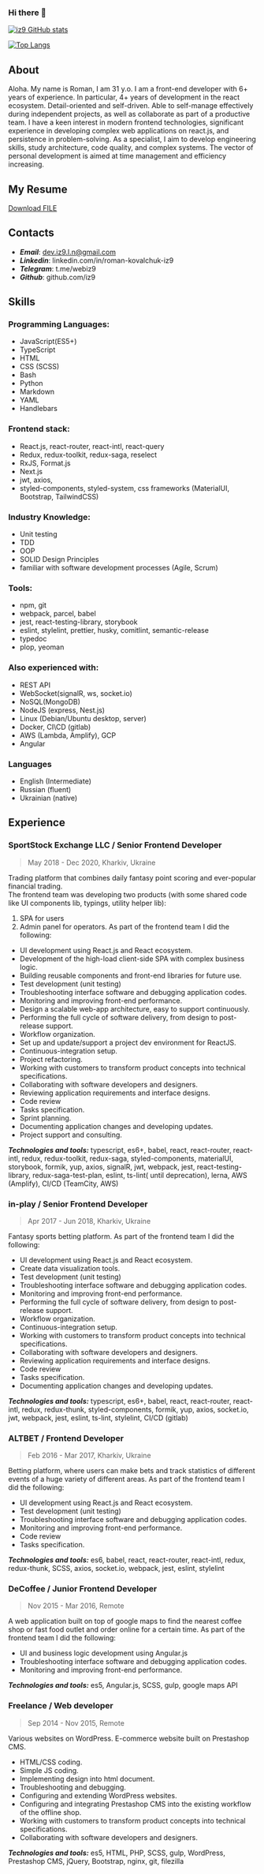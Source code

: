 ### Hi there 👋

<!--
**iz9/iz9** is a ✨ _special_ ✨ repository because its `README.md` (this file) appears on your GitHub profile.

Here are some ideas to get you started:

- 🔭 I’m currently working on ...
- 🌱 I’m currently learning ...
- 👯 I’m looking to collaborate on ...
- 🤔 I’m looking for help with ...
- 💬 Ask me about ...
- 📫 How to reach me: ...
- 😄 Pronouns: ...
- ⚡ Fun fact: ...
-->

[![iz9 GitHub stats](https://github-readme-stats.vercel.app/api?username=iz9&count_private=true&show_icons=true&hide=stars&include_all_commits)](https://github.com/anuraghazra/github-readme-stats)

[![Top Langs](https://github-readme-stats.vercel.app/api/top-langs/?username=anuraghazra&layout=compact)](https://github.com/anuraghazra/github-readme-stats)

## About
Aloha. My name is Roman, I am 31 y.o. I am a  front-end developer with 6+ years of experience.
In particular, 4+ years of development in the react ecosystem.
Detail-oriented and self-driven.  Able to self-manage effectively during independent projects, as well as collaborate as part of a productive team.
I have a keen interest in modern frontend technologies, significant experience in developing complex web applications on react.js, and persistence in problem-solving.
As a specialist, I aim to develop engineering skills, study architecture, code quality, and complex systems.
The vector of personal development is aimed at time management and efficiency increasing.

## My Resume
<a id="raw-url" href="https://raw.githubusercontent.com/iz9/iz9/master/CV.pdf">Download FILE</a>

## Contacts
- ***Email***: dev.iz9.l.n@gmail.com
- ***Linkedin***: linkedin.com/in/roman-kovalchuk-iz9
- ***Telegram***: t.me/webiz9
- ***Github***: github.com/iz9

## Skills
### Programming Languages:  
- JavaScript(ES5+)
- TypeScript
- HTML
- CSS (SCSS)
- Bash
- Python
- Markdown
- YAML
- Handlebars

### Frontend stack:
- React.js, react-router, react-intl, react-query
- Redux, redux-toolkit, redux-saga,  reselect
- RxJS,  Format.js
- Next.js
- jwt,  axios,
- styled-components, styled-system, css frameworks (MaterialUI, Bootstrap, TailwindCSS)

### Industry Knowledge: 
- Unit testing
- TDD
- OOP
- SOLID Design Principles
- familiar with software development processes (Agile, Scrum)

### Tools:  
- npm, git
- webpack, parcel, babel
- jest, react-testing-library, storybook
- eslint, stylelint, prettier, husky, comitlint, semantic-release
- typedoc
- plop, yeoman

### Also experienced with: 
- REST API
- WebSocket(signalR, ws, socket.io)
- NoSQL(MongoDB)
- NodeJS (express, Nest.js)
- Linux (Debian/Ubuntu desktop, server)
- Docker, CI\CD (gitlab)
- AWS (Lambda, Amplify), GCP
- Angular

### Languages
- English (Intermediate)
- Russian (fluent)
- Ukrainian (native)

## Experience

### SportStock Exchange LLC / Senior Frontend Developer
> May 2018 - Dec 2020,  Kharkiv, Ukraine 

Trading platform that combines daily fantasy point scoring and ever-popular financial trading.   
The frontend team was developing two products (with some shared code like UI components lib, typings, utility helper lib):
1. SPA for users
2. Admin panel for operators.
As part of the frontend team I did the following:
- UI development using React.js and React ecosystem.
- Development of the high-load client-side SPA with complex business logic.
- Building reusable components and front-end libraries for future use.
- Test development (unit testing)
- Troubleshooting interface software and debugging application codes.
- Monitoring and improving front-end performance.
- Design a scalable web-app architecture, easy to support continuously.
- Performing the full cycle of software delivery, from design to post-release support.
- Workflow organization.
- Set up and update/support a project dev environment for ReactJS.
- Continuous-integration setup.
- Project refactoring.
- Working with customers to transform product concepts into technical specifications.
- Collaborating with software developers and designers.
- Reviewing application requirements and interface designs.
- Code review
- Tasks specification.
- Sprint planning.
- Documenting application changes and developing updates.
- Project support and consulting.

***Technologies and tools:*** typescript, es6+, babel,  react, react-router, react-intl,  redux, redux-toolkit, redux-saga, styled-components, materialUI, storybook,  formik, yup,  axios, signalR, jwt,  webpack, jest, react-testing-library, redux-saga-test-plan,  eslint, ts-lint( until deprecation), lerna, AWS (Amplify), CI/CD (TeamCity, AWS)

### in-play / Senior Frontend Developer
>Apr 2017 - Jun 2018,  Kharkiv, Ukraine

Fantasy sports betting platform.
As part of the frontend team I did the following:
- UI development using React.js and React ecosystem.
- Create data visualization tools.
- Test development (unit testing)
- Troubleshooting interface software and debugging application codes.
- Monitoring and improving front-end performance.
- Performing the full cycle of software delivery, from design to post-release support.
- Workflow organization.
- Continuous-integration setup.
- Working with customers to transform product concepts into technical specifications.
- Collaborating with software developers and designers.
- Reviewing application requirements and interface designs.
- Code review
- Tasks specification.
- Documenting application changes and developing updates.
 
***Technologies and tools:*** typescript, es6+, babel,  react, react-router, react-intl,  redux, redux-thunk,  styled-components,  formik, yup,  axios, socket.io, jwt,  webpack, jest, eslint, ts-lint, stylelint,  CI/CD (gitlab)

### ALTBET / Frontend Developer
> Feb 2016 - Mar 2017,  Kharkiv, Ukraine
> 
Betting platform, where users can make bets and track statistics of different events of a huge variety of different areas.
As part of the frontend team I did the following:
- UI development using React.js and React ecosystem.
- Test development (unit testing)
- Troubleshooting interface software and debugging application codes.
- Monitoring and improving front-end performance.
- Code review
- Tasks specification.

***Technologies and tools:*** es6, babel,  react, react-router, react-intl,  redux, redux-thunk,  SCSS,  axios,  socket.io,  webpack, jest, eslint,  stylelint

### DeCoffee  /  Junior Frontend Developer
> Nov  2015 - Mar 2016,  Remote

A web application built on top of google maps to find the nearest coffee shop or fast food outlet and order online for a certain time.
As part of the frontend team I did the following:
- UI and business logic development using Angular.js
- Troubleshooting interface software and debugging application codes.
- Monitoring and improving front-end performance.

***Technologies and tools:*** es5, Angular.js, SCSS,  gulp, google maps API

### Freelance  / Web developer
>Sep  2014 - Nov  2015,  Remote

Various websites on WordPress.
E-commerce website built on Prestashop CMS.

- HTML/CSS coding.
- Simple JS coding.
- Implementing design into html document.
- Troubleshooting and debugging.
- Configuring and extending WordPress websites.
- Configuring and integrating Prestashop CMS into the existing workflow of the offline shop.
- Working with customers to transform product concepts into technical specifications.
- Collaborating with software developers and designers.

***Technologies and tools:*** es5,  HTML, PHP,  SCSS, gulp, WordPress, Prestashop CMS, jQuery, Bootstrap, nginx, git, filezilla






